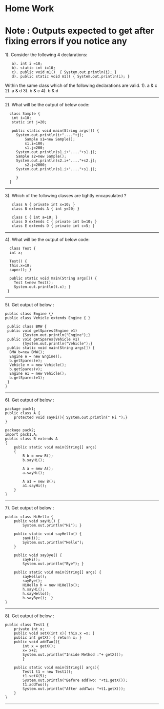 <!-- $theme: default
page_number: true
footer: Java - Module 4 Homework
-->
# Home Work 

# Note : Outputs expected to get after fixing errors if you notice any
1). Consider the following 4 declarations:
```
   a). int i =10;
   b). static int i=10;
   c). public void m1()  { System.out.println(i); }
   d). public static void m1() { System.out.println(i); }
```   
  Within the same class which of the following declarations are valid.
    1). a & c
	2). a & d
	3). b & c
	4). b & d

 -----------------------------------------------------------------------------
2). What will be the output of below code: 
```
  class Sample {
   int i=10;
   static int j=20;
    
   public static void main(String args[]) {
     System.out.println(i+"...."+j); 
         Sample s1=new Sample();
         s1.i=100;
         s1.j=200;
     System.out.println(s1.i+"...."+s1.j); 	  
	 Sample s2=new Sample();
     System.out.println(s2.i+"...."+s2.j); 	  
         s2.j=2000;
     System.out.println(s1.i+"...."+s1.j); 
     
     }	  
  }
  ```
-----------------------------------------------------------------------------

 3). Which of the following classes are tightly encapsulated ?
```
   class A { private int x=10; }
   class B extends A { int y=20; }
   
   class C { int a=10; }
   class D extends C { private int b=10; }
   class E extends D { private int c=5; } 
  ```
 
-----------------------------------------------------------------------------
 4). What will be the output of below code:
 ```
   class Test {
   int x;
	 
   Test() {
   this.x=10;
   super();	}
	 
   public static void main(String args[]) {
	 Test t=new Test();
	 System.out.println(t.x); }	  
  }
  ```
 -----------------------------------------------------------------------------
 5). Get output of below :
 ```
 public class Engine {}
 public class Vehicle extends Engine { }
  
  public class BMW {
  public void getSpares(Engine e1)
         {System.out.println("Engine");}
  public void getSpares(Vehicle v1)
         {System.out.println("Vehicle");}
  public static void main(String args[]) {
   BMW b=new BMW();
   Engine e = new Engine();
   b.getSpares(e); 
   Vehicle v = new Vehicle();
   b.getSpares(v);
   Engine e1 = new Vehicle();
   b.getSpares(e1);   
  }
 }
 ```
-----------------------------------------------------------------------------
 6). Get output of below :
```
package pack1;
public class A {
    protected void sayHi(){ System.out.println(" Hi ");}
}

package pack2;
import pack1.A;
public class B extends A 
{
    public static void main(String[] args) 
    {
        B b = new B();
        b.sayHi();
        
        A a = new A();
        a.sayHi();
        
        A a1 = new B();
        a1.sayHi();          
    }
}
```
-----------------------------------------------------------------------------
7). Get output of below :
```
public class HiHello {
    public void sayHi() {
        System.out.println("Hi"); }

    public static void sayHello() {
        sayHi();
        System.out.println("Hello");
    }

    public void sayBye() {
        sayHi();
        System.out.println("Bye"); }

    public static void main(String[] args) {
        sayHello();
        sayBye();
        HiHello h = new HiHello();
        h.sayHi();
        h.sayHello();
        h.sayBye();  }
}
```
-----------------------------------------------------------------------------
8). Get output of below :
```
public class Test1 {
    private int x;
    public void setX(int x){ this.x =x; }
    public int getX() { return x; }
    public void addTwo(){
        int x = getX();
        x= x+2;        
        System.out.println("Inside Method :"+ getX());
        }
    
    public static void main(String[] args){
        Test1 t1 = new Test1();
        t1.setX(5);
        System.out.println("Before addTwo: "+t1.getX());
        t1.addTwo();
        System.out.println("After addTwo: "+t1.getX());       
    }
}
```
-----------------------------------------------------------------------------
